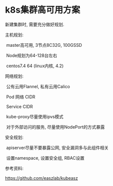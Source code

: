 # k8s集群高可用方案

新建集群时, 需要充分做好规划.

主机规划:

​	master高可用, 3节点8C32G, 100GSSD

​	Node规划为64-128台左右

​	centos7.4 64 (linux内核, 4.2)

网络规划:

​	公有云用Flannel, 私有云用Calico

​	Pod 网络 CIDR

​	Service CIDR 

​	kube-proxy尽量使用ipvs模式

​	对于外部访问的服务, 尽量使用NodePort的方式暴露

安全规划:

​	apiserver尽量不要暴露公网, 安全漏洞多与此组件相关

​	设置namespace, 设置安全组, RBAC设置



参考资料:

https://github.com/easzlab/kubeasz

